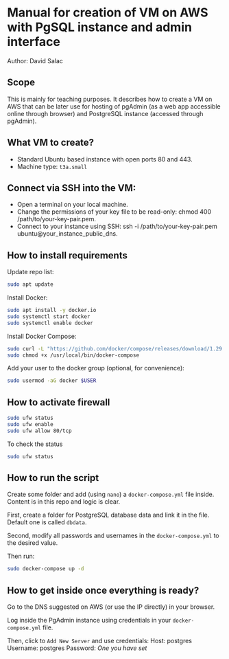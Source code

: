# Manual for creation of VM on AWS with PgSQL instance and admin interface
Author: David Salac

## Scope
This is mainly for teaching purposes. It describes how to create a VM on AWS that can be later use for hosting of pgAdmin (as a web app accessible online through browser) and PostgreSQL instance (accessed through pgAdmin).

## What VM to create?
- Standard Ubuntu based instance with open ports 80 and 443.
- Machine type: `t3a.small`

## Connect via SSH into the VM:
- Open a terminal on your local machine.
- Change the permissions of your key file to be read-only: chmod 400 /path/to/your-key-pair.pem.
- Connect to your instance using SSH: ssh -i /path/to/your-key-pair.pem ubuntu@your_instance_public_dns.

## How to install requirements
Update repo list:
```bash
sudo apt update
```

Install Docker:
```bash
sudo apt install -y docker.io
sudo systemctl start docker
sudo systemctl enable docker
```

Install Docker Compose:
```bash
sudo curl -L "https://github.com/docker/compose/releases/download/1.29.2/docker-compose-$(uname -s)-$(uname -m)" -o /usr/local/bin/docker-compose
sudo chmod +x /usr/local/bin/docker-compose
```

Add your user to the docker group (optional, for convenience):
```bash
sudo usermod -aG docker $USER
```

## How to activate firewall
```bash
sudo ufw status
sudo ufw enable
sudo ufw allow 80/tcp
```
To check the status
```bash
sudo ufw status
```

## How to run the script
Create some folder and add (using `nano`) a `docker-compose.yml` file inside. Content is in this repo and logic is clear.

First, create a folder for PostgreSQL database data and link it in the file. Default one is called `dbdata`.

Second, modify all passwords and usernames in the `docker-compose.yml` to the desired value.

Then run:
```bash
sudo docker-compose up -d
```

## How to get inside once everything is ready?
Go to the DNS suggested on AWS (or use the IP directly) in your browser.

Log inside the PgAdmin instance using credentials in your `docker-compose.yml` file. 

Then, click to `Add New Server` and use credentials:
Host: postgres
Username: postgres
Password: _One you have set_
